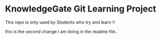# KnowledgeGate Git Learning Project

This repo is only used by Students who try and learn !!

this is the second change I am doing in the readme file..
